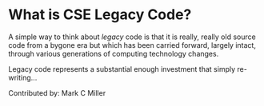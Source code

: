# What is CSE Legacy Code?

A simple way to think about *legacy* code is that it is really, really old source code from a bygone era but which has been carried forward, largely intact, through various generations of computing technology changes.

Legacy code represents a substantial enough investment that simply re-writing...

Contributed by: Mark C Miller
